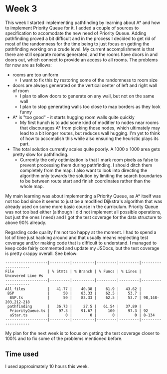 # Week 3

This week I started implementing pathfinding by learning about A\* and how to implement Priority Queue for it. I added a couple of sources to specification to accomodate the new need of Priority Queue. Adding pathfinding proved a bit difficult and in the process I decided to get rid of most of the randomness for the time being to just focus on getting the pathfinding working on a crude level. My current accomplishment is that there are still separate rooms generated, and the rooms have doors in and doors out, which connect to provide an access to all rooms. The problems for now are as follows:

- rooms are too uniform
  - I want to fix this by restoring some of the randomness to room size
- doors are always generated on the vertical center of left and right wall of room
  - I plan to allow doors to generate on any wall, but not on the same wall
  - I plan to stop generating walls too close to map borders as they look funny
- A\* is "too good" - it starts hugging room walls quite quickly
  - My first hunch is to add some kind of modifier to nodes near rooms that discourages A\* from picking those nodes, which ultimately may lead to a bit longer routes, but reduces wall hugging. I'm yet to think of how to accomplish this while also ensuring the heuristic plays its part.
- The total solution currently scales quite poorly. A 1000 x 1000 area gets pretty slow for pathfinding.
  - Currently the only optimization is that I mark room pixels as false to prevent processing them during pathfinding. I should ditch them completely from the map. I also want to look into directing the algorithm only towards the solution by limiting the search boundaries to be between route start and finish coordinates rather than the whole map.

My main learning was about implementing a Priority Queue, as A\* itself was not too bad since it seems to just be a modified Dijkstra's algorithm that was already used on some more basic course in the curriculum. Priority Queue was not too bad either (although I did not implement all possible operations, but just the ones I need) and I got the test coverage for the data structure to above 90% already.

Regarding code quality I'm not too happy at the moment. I had to spend a lot of time just hacking around and that usually means neglecting test coverage and/or making code that is difficult to understand. I managed to keep code fairly commented and update my JSDocs, but the test coverage is pretty crappy overall. See below:

```
-------------------|---------|----------|---------|---------|--------------------
File               | % Stmts | % Branch | % Funcs | % Lines | Uncovered Line #s
-------------------|---------|----------|---------|---------|--------------------
All files          |   41.77 |    40.38 |    61.9 |   43.62 |
 BSP               |      50 |    83.33 |    62.5 |    53.7 |
  BSP.ts           |      50 |    83.33 |    62.5 |    53.7 | 98,148-203,212-218
 pathfinding       |   36.73 |     27.5 |   61.54 |   37.89 |
  PriorityQueue.ts |    97.3 |    91.67 |     100 |    97.3 | 92
  aStar.ts         |       0 |        0 |       0 |       0 | 8-134
-------------------|---------|----------|---------|---------|--------------------
```

My plan for the next week is to focus on getting the test coverage closer to 100% and to fix some of the problems mentioned before.

## Time used

I used approximately 10 hours this week.
